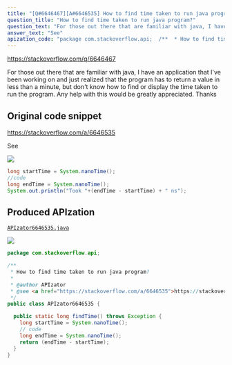 ```yaml
---
title: "[Q#6646467][A#6646535] How to find time taken to run java program?"
question_title: "How to find time taken to run java program?"
question_text: "For those out there that are familiar with java, I have an application that I've been working on and just realized that the program has to return a value in less than a minute, but don't know how to find or display the time taken to run the program. Any help with this would be greatly appreciated. Thanks"
answer_text: "See"
apization_code: "package com.stackoverflow.api;  /**  * How to find time taken to run java program?  *  * @author APIzator  * @see <a href=\"https://stackoverflow.com/a/6646535\">https://stackoverflow.com/a/6646535</a>  */ public class APIzator6646535 {    public static long findTime() throws Exception {     long startTime = System.nanoTime();     // code     long endTime = System.nanoTime();     return (endTime - startTime);   } }"
---
```


https://stackoverflow.com/q/6646467

For those out there that are familiar with java, I have an application that I&#x27;ve been working on and just realized that the program has to return a value in less than a minute, but don&#x27;t know how to find or display the time taken to run the program. Any help with this would be greatly appreciated. Thanks



## Original code snippet

https://stackoverflow.com/a/6646535

See

<div class="code-logo"><img src="/stackoverflow.png" /></div>

```java
long startTime = System.nanoTime();
//code
long endTime = System.nanoTime();
System.out.println("Took "+(endTime - startTime) + " ns");
```

## Produced APIzation

[`APIzator6646535.java`](https://github.com/pasqualesalza/apization-temp/raw/main/data/search/APIzator6646535.java)

<div class="code-logo"><img src="/apizator.png" /></div>

```java
package com.stackoverflow.api;

/**
 * How to find time taken to run java program?
 *
 * @author APIzator
 * @see <a href="https://stackoverflow.com/a/6646535">https://stackoverflow.com/a/6646535</a>
 */
public class APIzator6646535 {

  public static long findTime() throws Exception {
    long startTime = System.nanoTime();
    // code
    long endTime = System.nanoTime();
    return (endTime - startTime);
  }
}

```